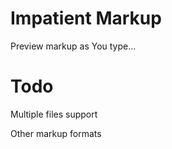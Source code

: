 # Impatient Markup
Preview markup as You type...


# Todo

Multiple files support

Other markup formats
























